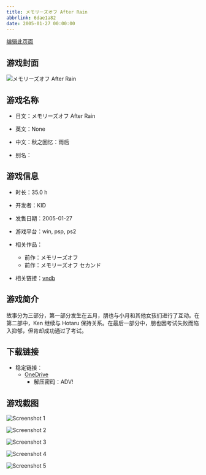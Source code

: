 ```yaml
---
title: メモリーズオフ After Rain
abbrlink: 6dae1a82
date: 2005-01-27 00:00:00
---
```

[编辑此页面](https://github.com/ACG-3/ADV3-source/blob/main/source/_posts/games/%E3%83%A1%E3%83%A2%E3%83%AA%E3%83%BC%E3%82%BA%E3%82%AA%E3%83%95%20After%20Rain.md)

## 游戏封面

![メモリーズオフ After Rain](https://pan.timero.xyz/d/onedrive/img_lib_001/%E3%83%A1%E3%83%A2%E3%83%AA%E3%83%BC%E3%82%BA%E3%82%AA%E3%83%95%20After%20Rain_cover.avif)


## 游戏名称

- 日文：メモリーズオフ After Rain
- 英文：None
- 中文：秋之回忆：雨后

- 别名：


## 游戏信息

- 时长：35.0 h
- 开发者：KID
- 发售日期：2005-01-27
- 游戏平台：win, psp, ps2
- 相关作品：
   - 前作：メモリーズオフ
   - 前作：メモリーズオフ セカンド

- 相关链接：[vndb](https://vndb.org/v1331)


## 游戏简介

故事分为三部分，第一部分发生在五月，朋也与小月和其他女孩们进行了互动。在第二部中，Ken 继续与 Hotaru 保持关系。在最后一部分中，朋也因考试失败而陷入抑郁，但肯却成功通过了考试。


## 下载链接

- 稳定链接：
    - [OneDrive](https://pan.timero.xyz/onedrive/adv_lib_001/%E3%83%A1%E3%83%A2%E3%83%AA%E3%83%BC%E3%82%BA%E3%82%AA%E3%83%95%20After%20Rain)
        - 解压密码：ADV!



## 游戏截图


![Screenshot 1](https://pan.timero.xyz/d/onedrive/img_lib_001/%E3%83%A1%E3%83%A2%E3%83%AA%E3%83%BC%E3%82%BA%E3%82%AA%E3%83%95%20After%20Rain_Screenshot_1.avif)

![Screenshot 2](https://pan.timero.xyz/d/onedrive/img_lib_001/%E3%83%A1%E3%83%A2%E3%83%AA%E3%83%BC%E3%82%BA%E3%82%AA%E3%83%95%20After%20Rain_Screenshot_2.avif)

![Screenshot 3](https://pan.timero.xyz/d/onedrive/img_lib_001/%E3%83%A1%E3%83%A2%E3%83%AA%E3%83%BC%E3%82%BA%E3%82%AA%E3%83%95%20After%20Rain_Screenshot_3.avif)

![Screenshot 4](https://pan.timero.xyz/d/onedrive/img_lib_001/%E3%83%A1%E3%83%A2%E3%83%AA%E3%83%BC%E3%82%BA%E3%82%AA%E3%83%95%20After%20Rain_Screenshot_4.avif)

![Screenshot 5](https://pan.timero.xyz/d/onedrive/img_lib_001/%E3%83%A1%E3%83%A2%E3%83%AA%E3%83%BC%E3%82%BA%E3%82%AA%E3%83%95%20After%20Rain_Screenshot_5.avif)

